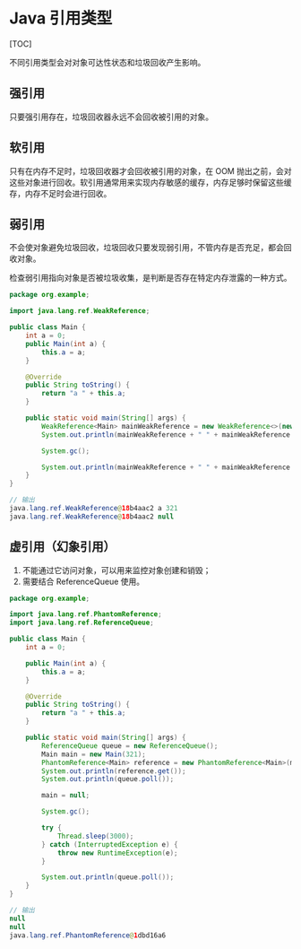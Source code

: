# Java 引用类型

[TOC]

不同引用类型会对对象可达性状态和垃圾回收产生影响。

## 强引用

只要强引用存在，垃圾回收器永远不会回收被引用的对象。

## 软引用

只有在内存不足时，垃圾回收器才会回收被引用的对象，在 OOM 抛出之前，会对这些对象进行回收。软引用通常用来实现内存敏感的缓存，内存足够时保留这些缓存，内存不足时会进行回收。

## 弱引用

不会使对象避免垃圾回收，垃圾回收只要发现弱引用，不管内存是否充足，都会回收对象。

检查弱引用指向对象是否被垃圾收集，是判断是否存在特定内存泄露的一种方式。

```java
package org.example;

import java.lang.ref.WeakReference;

public class Main {
    int a = 0;
    public Main(int a) {
        this.a = a;
    }

    @Override
    public String toString() {
        return "a " + this.a;
    }

    public static void main(String[] args) {
        WeakReference<Main> mainWeakReference = new WeakReference<>(new Main(321));
        System.out.println(mainWeakReference + " " + mainWeakReference.get());

        System.gc();

        System.out.println(mainWeakReference + " " + mainWeakReference.get());
    }
}

// 输出
java.lang.ref.WeakReference@18b4aac2 a 321
java.lang.ref.WeakReference@18b4aac2 null
```

## 虚引用（幻象引用）

1. 不能通过它访问对象，可以用来监控对象创建和销毁；
2. 需要结合 ReferenceQueue 使用。

```java
package org.example;

import java.lang.ref.PhantomReference;
import java.lang.ref.ReferenceQueue;

public class Main {
    int a = 0;

    public Main(int a) {
        this.a = a;
    }

    @Override
    public String toString() {
        return "a " + this.a;
    }

    public static void main(String[] args) {
        ReferenceQueue queue = new ReferenceQueue();
        Main main = new Main(321);
        PhantomReference<Main> reference = new PhantomReference<Main>(main, queue);
        System.out.println(reference.get());
        System.out.println(queue.poll());

        main = null;

        System.gc();

        try {
            Thread.sleep(3000);
        } catch (InterruptedException e) {
            throw new RuntimeException(e);
        }

        System.out.println(queue.poll());
    }
}

// 输出
null
null
java.lang.ref.PhantomReference@1dbd16a6
```
